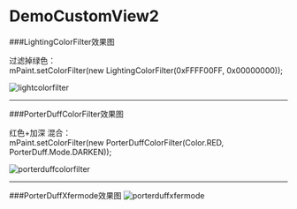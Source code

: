 # DemoCustomView2

###LightingColorFilter效果图

过滤掉绿色：<br>
mPaint.setColorFilter(new LightingColorFilter(0xFFFF00FF, 0x00000000));
 
![lightcolorfilter](https://github.com/LeeeYou/DemoCustomView2/blob/master/lightcolorfilter.png)

---

###PorterDuffColorFilter效果图<br>
 
红色+加深 混合：<br>
mPaint.setColorFilter(new PorterDuffColorFilter(Color.RED, PorterDuff.Mode.DARKEN));

![porterduffcolorfilter](https://github.com/LeeeYou/DemoCustomView2/blob/master/porterduffcolorfilter.png)

---

###PorterDuffXfermode效果图
![porterduffxfermode](https://github.com/LeeeYou/DemoCustomView2/blob/master/porterduffxfermode.png)
